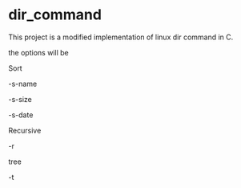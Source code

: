 # dir_command
This project is a modified implementation of linux dir command in C.

the options will be 

Sort

-s-name

-s-size

-s-date

Recursive

-r

tree

-t
